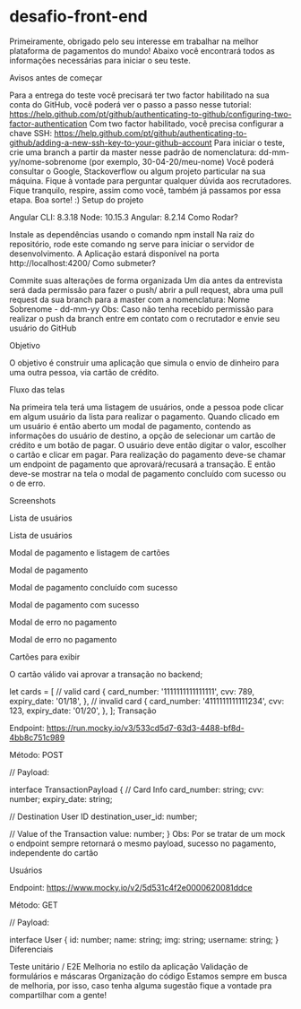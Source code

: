 # desafio-front-end

Primeiramente, obrigado pelo seu interesse em trabalhar na melhor plataforma de pagamentos do mundo! Abaixo você encontrará todos as informações necessárias para iniciar o seu teste.

Avisos antes de começar

Para a entrega do teste você precisará ter two factor habilitado na sua conta do GitHub, você poderá ver o passo a passo nesse tutorial: https://help.github.com/pt/github/authenticating-to-github/configuring-two-factor-authentication
Com two factor habilitado, você precisa configurar a chave SSH: https://help.github.com/pt/github/authenticating-to-github/adding-a-new-ssh-key-to-your-github-account
Para iniciar o teste, crie uma branch a partir da master nesse padrão de nomenclatura: dd-mm-yy/nome-sobrenome (por exemplo, 30-04-20/meu-nome)
Você poderá consultar o Google, Stackoverflow ou algum projeto particular na sua máquina.
Fique à vontade para perguntar qualquer dúvida aos recrutadores.
Fique tranquilo, respire, assim como você, também já passamos por essa etapa. Boa sorte! :)
Setup do projeto

Angular CLI: 8.3.18
Node: 10.15.3
Angular: 8.2.14
Como Rodar?

Instale as dependências usando o comando npm install
Na raiz do repositório, rode este comando ng serve para iniciar o servidor de desenvolvimento.
A Aplicação estará disponível na porta http://localhost:4200/
Como submeter?

Commite suas alterações de forma organizada
Um dia antes da entrevista será dada permissão para fazer o push/ abrir a pull request, abra uma pull request da sua branch para a master com a nomenclatura: Nome Sobrenome - dd-mm-yy
Obs: Caso não tenha recebido permissão para realizar o push da branch entre em contato com o recrutador e envie seu usuário do GitHub

Objetivo

O objetivo é construir uma aplicação que simula o envio de dinheiro para uma outra pessoa, via cartão de crédito.

Fluxo das telas

Na primeira tela terá uma listagem de usuários, onde a pessoa pode clicar em algum usuário da lista para realizar o pagamento. Quando clicado em um usuário é então aberto um modal de pagamento, contendo as informações do usuário de destino, a opção de selecionar um cartão de crédito e um botão de pagar. O usuário deve então digitar o valor, escolher o cartão e clicar em pagar. Para realização do pagamento deve-se chamar um endpoint de pagamento que aprovará/recusará a transação. E então deve-se mostrar na tela o modal de pagamento concluído com sucesso ou o de erro.

Screenshots

Lista de usuários

Lista de usuários

Modal de pagamento e listagem de cartões

Modal de pagamento

Modal de pagamento concluído com sucesso

Modal de pagamento com sucesso

Modal de erro no pagamento

Modal de erro no pagamento

Cartões para exibir

O cartão válido vai aprovar a transação no backend;

let cards = [
  // valid card
  {
    card_number: '1111111111111111',
    cvv: 789,
    expiry_date: '01/18',
  },
  // invalid card
  {
    card_number: '4111111111111234',
    cvv: 123,
    expiry_date: '01/20',
  },
];
Transação

Endpoint: https://run.mocky.io/v3/533cd5d7-63d3-4488-bf8d-4bb8c751c989

Método: POST

// Payload:

interface TransactionPayload {
  // Card Info
  card_number: string;
  cvv: number;
  expiry_date: string;

  // Destination User ID
  destination_user_id: number;

  // Value of the Transaction
  value: number;
}
Obs: Por se tratar de um mock o endpoint sempre retornará o mesmo payload, sucesso no pagamento, independente do cartão

Usuários

Endpoint: https://www.mocky.io/v2/5d531c4f2e0000620081ddce

Método: GET

// Payload:

interface User {
  id: number;
  name: string;
  img: string;
  username: string;
}
Diferenciais

Teste unitário / E2E
Melhoria no estilo da aplicação
Validação de formulários e máscaras
Organização do código
Estamos sempre em busca de melhoria, por isso, caso tenha alguma sugestão fique a vontade pra compartilhar com a gente!
